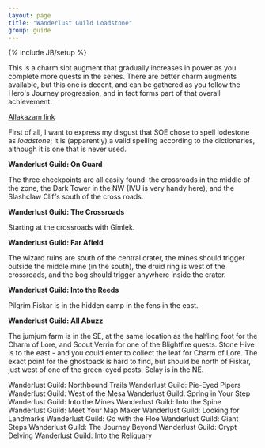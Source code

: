 ```yaml
---
layout: page
title: "Wanderlust Guild Loadstone"
group: guide
---
```

{% include JB/setup %}

This is a charm slot augment that gradually increases in power as you complete more quests in the series.  There are better charm augments available, but this one is decent, and can be gathered as you follow the Hero's Journey progression, and in fact forms part of that overall achievement.

[Allakazam link](http://everquest.allakhazam.com/db/item.html?item=52451)

First of all, I want to express my disgust that SOE chose to spell lodestone as *loadstone*; it is (apparently) a valid spelling according to the dictionaries, although it is one that is never used.

**Wanderlust Guild: On Guard**

The three checkpoints are all easily found: the crossroads in the middle of the zone, the Dark Tower in the NW (IVU is very handy here), and the Slashclaw Cliffs south of the cross roads.

**Wanderlust Guild: The Crossroads**

Starting at the crossroads with Gimlek.  

**Wanderlust Guild: Far Afield**

The wizard ruins are south of the central crater, the mines should trigger outside the middle mine (in the south), the druid ring is west of the crossroads, and the bog should trigger anywhere inside the crater.

**Wanderlust Guild: Into the Reeds**

Pilgrim Fiskar is in the hidden camp in the fens in the east. 

**Wanderlust Guild: All Abuzz**

The jumjum farm is in the SE, at the same location as the halfling foot for the Charm of Lore, and Scout Verrin for one of the Blightfire quests.  Stone Hive is to the east - and you could enter to collect the leaf for Charm of Lore.  The exact point for the ghostpack is hard to find, but should be north of Fiskar, just west of one of the green-eyed posts.  Selay is in the NE.

Wanderlust Guild: Northbound Trails
Wanderlust Guild: Pie-Eyed Pipers
Wanderlust Guild: West of the Mesa
Wanderlust Guild: Spring in Your Step
Wanderlust Guild: Into the Mines
Wanderlust Guild: Into the Spine
Wanderlust Guild: Meet Your Map Maker
Wanderlust Guild: Looking for Landmarks
Wanderlust Guild: Go with the Floe
Wanderlust Guild: Giant Steps
Wanderlust Guild: The Journey Beyond
Wanderlust Guild: Crypt Delving
Wanderlust Guild: Into the Reliquary

